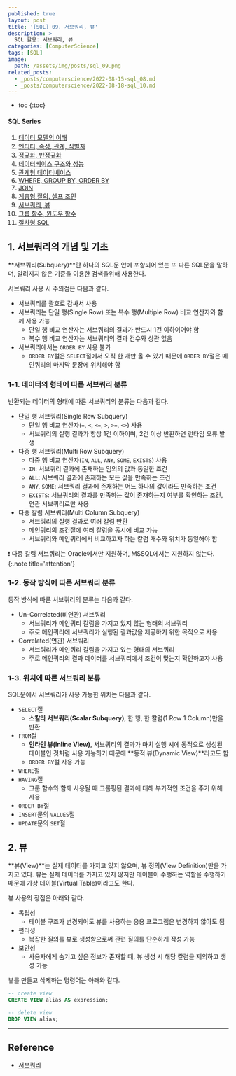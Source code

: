 ```yaml
---
published: true
layout: post
title: '[SQL] 09. 서브쿼리, 뷰'
description: >
  SQL 활용: 서브쿼리, 뷰
categories: [ComputerScience]
tags: [SQL]
image:
  path: /assets/img/posts/sql_09.png
related_posts:
  - _posts/computerscience/2022-08-15-sql_08.md
  - _posts/computerscience/2022-08-18-sql_10.md
---
```

* toc
{:toc}

<h4>SQL Series</h4>
<div class="taxonomy__index">
  <ol class="description">
    <li><a href="/computerscience/sql_01/">데이터 모델의 이해</a></li>
    <li><a href="/computerscience/sql_02/">엔티티, 속성, 관계, 식별자</a></li>
    <li><a href="/computerscience/sql_03/">정규화, 반정규화</a></li>
    <li><a href="/computerscience/sql_04/">데이터베이스 구조와 성능</a></li>
    <li><a href="/computerscience/sql_05/">관계형 데이터베이스</a></li>
    <li><a href="/computerscience/sql_06/">WHERE, GROUP BY, ORDER BY</a></li>
    <li><a href="/computerscience/sql_07/">JOIN</a></li>
    <li><a href="/computerscience/sql_08/">계층형 질의, 셀프 조인</a></li>
    <li><a href="/computerscience/sql_09/">서브쿼리, 뷰</a></li>
    <li><a href="/computerscience/sql_10/">그룹 함수, 윈도우 함수</a></li>
    <li><a href="/computerscience/sql_11/">절차형 SQL</a></li>
  </ol>
</div>

## 1. 서브쿼리의 개념 및 기초

**서브쿼리(Subquery)**란 하나의 SQL문 안에 포함되어 있는 또 다른 SQL문을 말하며, 알려지지 않은 기준을 이용한 검색을위해 사용한다.  

서브쿼리 사용 시 주의점은 다음과 같다.  

- 서브쿼리를 괄호로 감싸서 사용
- 서브쿼리는 단일 행(Single Row) 또는 복수 행(Multiple Row) 비교 연산자와 함께 사용 가능
  - 단일 행 비교 연산자는 서브쿼리의 결과가 반드시 1건 이하이어야 함
  - 복수 행 비교 연산자는 서브쿼리의 결과 건수와 상관 없음
- 서브쿼리에서는 `ORDER BY` 사용 불가
  - `ORDER BY`절은 `SELECT`절에서 오직 한 개만 올 수 있기 때문에 `ORDER BY`절은 메인쿼리의 마지막 문장에 위치해야 함

### 1-1. 데이터의 형태에 따른 서브쿼리 분류

반환되는 데이터의 형태에 따른 서브쿼리의 분류는 다음과 같다.  

- 단일 행 서브쿼리(Single Row Subquery)
  - 단일 행 비교 연산자(`=`, `<`, `<=`, `>`, `>=`, `<>`) 사용
  - 서브쿼리의 실행 결과가 항상 1건 이하이며, 2건 이상 반환하면 런타임 오류 발생
- 다중 행 서브쿼리(Multi Row Subquery)
  - 다중 행 비교 연산자(`IN`, `ALL`, `ANY`, `SOME`, `EXISTS`) 사용
  - `IN`: 서브쿼리 결과에 존재하는 임의의 값과 동일한 조건
  - `ALL`: 서브쿼리 결과에 존재하는 모든 값을 만족하는 조건
  - `ANY`, `SOME`: 서브쿼리 결과에 존재하는 어느 하나의 값이라도 만족하는 조건
  - `EXISTS`: 서브쿼리의 결과를 만족하는 값이 존재하는지 여부를 확인하는 조건, 연관 서브쿼리로만 사용
- 다중 칼럼 서브쿼리(Multi Column Subquery)
  - 서브쿼리의 실행 결과로 여러 칼럼 반환
  - 메인쿼리의 조건절에 여러 칼럼을 동시에 비교 가능
  - 서브쿼리와 메인쿼리에서 비교하고자 하는 칼럼 개수와 위치가 동일해야 함

❗ 다중 칼럼 서브쿼리는 Oracle에서만 지원하며, MSSQL에서는 지원하지 않는다.  
{:.note title='attention'}

### 1-2. 동작 방식에 따른 서브쿼리 분류

동작 방식에 따른 서브쿼리의 분류는 다음과 같다.  

- Un-Correlated(비연관) 서브쿼리
  - 서브쿼리가 메인쿼리 칼럼을 가지고 있지 않는 형태의 서브쿼리
  - 주로 메인쿼리에 서브쿼리가 실행된 결과값을 제공하기 위한 목적으로 사용
- Correlated(연관) 서브쿼리
  - 서브쿼리가 메인쿼리 칼럼을 가지고 있는 형태의 서브쿼리
  - 주로 메인쿼리의 결과 데이터를 서브쿼리에서 조건이 맞는지 확인하고자 사용

### 1-3. 위치에 따른 서브쿼리 분류

SQL문에서 서브쿼리가 사용 가능한 위치는 다음과 같다.  

- `SELECT`절
  - **스칼라 서브쿼리(Scalar Subquery)**, 한 행, 한 칼럼(1 Row 1 Column)만을 반환
- `FROM`절
  - **인라인 뷰(Inline View)**, 서브쿼리의 결과가 마치 실행 시에 동적으로 생성된 테이블인 것처럼 사용 가능하기 때문에 **동적 뷰(Dynamic View)**라고도 함
  - `ORDER BY`절 사용 가능
- `WHERE`절
- `HAVING`절
  - 그룹 함수와 함께 사용될 때 그룹핑된 결과에 대해 부가적인 조건을 주기 위해 사용
- `ORDER BY`절
- `INSERT`문의 `VALUES`절
- `UPDATE`문의 `SET`절


## 2. 뷰

**뷰(View)**는 실제 데이터를 가지고 있지 않으며, 뷰 정의(View Definition)만을 가지고 있다. 뷰는 실제 데이터를 가지고 있지 않지만 테이블이 수행하는 역할을 수행하기 때문에 가상 테이블(Virtual Table)이라고도 한다.  

뷰 사용의 장점은 아래와 같다.  

- 독립성
  - 테이블 구조가 변경되어도 뷰를 사용하는 응용 프로그램은 변경하지 않아도 됨
- 편리성
  - 복잡한 질의를 뷰로 생성함으로써 관련 질의를 단순하게 작성 가능
- 보안성
  - 사용자에게 숨기고 싶은 정보가 존재할 때, 뷰 생성 시 해당 칼럼을 제외하고 생성 가능

뷰를 만들고 삭제하는 명령어는 아래와 같다.  

```sql
-- create view
CREATE VIEW alias AS expression;

-- delete view
DROP VIEW alias;
```

---
## Reference
- [서브쿼리](https://dataonair.or.kr/db-tech-reference/d-guide/sql/?pageid=3&mod=document&uid=349)